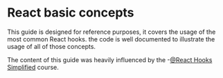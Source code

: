 # React basic concepts

This guide is designed for reference purposes, it covers the usage of the most common React hooks. the code is well documented to illustrate the usage of all of those concepts.

The content of this guide was heavily influenced by the -[@React Hooks Simplified](https://courses.webdevsimplified.com/view/courses/react-hooks-simplified/1411296-introduction/4376388-00-introduction) course.
